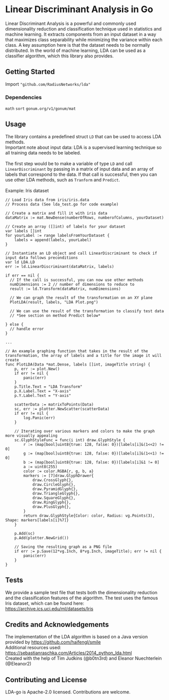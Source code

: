 # Linear Discriminant Analysis in Go

Linear Discriminant Analysis is a powerful and commonly used dimensionality reduction and classification technique used in statistics 
and machine learning. It extracts components from an input dataset in a way that maximizes class separability 
while minimizing the variance within each class. A key assumption here is that the dataset needs to be
normally distributed. In the world of machine learning, LDA can be used as a classifier algorithm, which this 
library also provides.

## Getting Started 

Import `"github.com/RadiusNetworks/lda"`

### Dependencies

`math`
`sort`
`gonum.org/v1/gonum/mat`

## Usage

The library contains a predefined struct `LD` that can be used to access LDA methods. <br/>
Important note about input data: LDA is a supervised learning technique so all training data needs to be labeled. <br/>
<br/>
The first step would be to make a variable of type `LD` and call `LinearDiscriminant` by passing in a matrix of input data and an array of labels that correspond to the data. If that call is successful, then you can use other LDA methods, such as `Tranform` and `Predict`. <br/>
<br/>
Example: Iris dataset <br/>
```
// Load Iris data from iris/iris.data
// Process data (See lda_test.go for code example)

// Create a matrix and fill it with iris data
dataMatrix := mat.NewDense(numberOfRows, numberofColumns, yourDataset)

// Create an array ([]int) of labels for your dataset
var labels []int
for yourLabel := range labelsFromYourDataset {
	labels = append(labels, yourLabel)
}

// Instantiate an LD object and call LinearDiscriminant to check if input data follows preconditions
var ld LDA.LD
err := ld.LinearDiscriminant(dataMatrix, labels)

if err == nil {
  // If the call is successful, you can now use other methods
  numDimensions := 2 // number of dimensions to reduce to
  result := ld.Transform(dataMatrix, numDimensions)
  
  // We can graph the result of the transformation on an XY plane
  PlotLDA(result, labels, "LDA Plot.png")
  
  // We can use the result of the transformation to classify test data
  // *See section on method Predict below*
  
} else {
  // handle error
}

...

// An example graphing function that takes in the result of the transformation, the array of labels and a title for the image it will create
func PlotLDA(Data *mat.Dense, labels []int, imageTitle string) {
	p, err := plot.New()
	if err != nil {
		panic(err)
	}
	p.Title.Text = "LDA Transform"
	p.X.Label.Text = "X-axis"
	p.Y.Label.Text = "Y-axis"

	scatterData := matrixToPoints(Data)
	sc, err := plotter.NewScatter(scatterData)
	if err != nil {
		log.Panic(err)
	}
	
	// Iterating over various markers and colors to make the graph more visually appealing
	sc.GlyphStyleFunc = func(i int) draw.GlyphStyle {
		r := (map[bool]uint8{true: 128, false: 0})[labels[i]&(1<<2) != 0]
		g := (map[bool]uint8{true: 128, false: 0})[labels[i]&(1<<1) != 0]
		b := (map[bool]uint8{true: 128, false: 0})[labels[i]&1 != 0]
		a := uint8(255)
		color := color.RGBA{r, g, b, a}
		markers := [7]draw.GlyphDrawer{
			draw.CrossGlyph{},
			draw.CircleGlyph{},
			draw.PyramidGlyph{},
			draw.TriangleGlyph{},
			draw.SquareGlyph{},
			draw.RingGlyph{},
			draw.PlusGlyph{},
		}
		return draw.GlyphStyle{Color: color, Radius: vg.Points(3), Shape: markers[labels[i]%7]}
	}
	
	p.Add(sc)
	p.Add(plotter.NewGrid())
	
	// Saving the resulting graph as a PNG file
	if err := p.Save(12*vg.Inch, 8*vg.Inch, imageTitle); err != nil {
		panic(err)
	}
}
```

## Tests

We provide a sample test file that tests both the dimensionality reduction and the classification features of the algorithm. The test uses the famous Iris dataset, which can be found here: https://archive.ics.uci.edu/ml/datasets/Iris

## Credits and Acknowledgements

The implementation of the LDA algorithm is based on a Java version provided by https://github.com/haifengl/smile <br/>
Additional resources used: https://sebastianraschka.com/Articles/2014_python_lda.html <br/>
Created with the help of Tim Judkins (@b0tn3rd) and Eleanor Nuechterlein (@Eleanor2)

## Contributing and License
LDA-go is Apache-2.0 licensed. Contributions are welcome.
